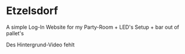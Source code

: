# Etzelsdorf
A simple Log-In Website for my Party-Room + LED's Setup + bar out of pallet's

Des Hintergrund-Video fehlt
